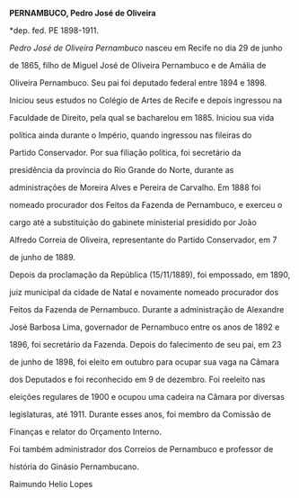 **PERNAMBUCO, Pedro José de Oliveira**



\*dep. fed. PE 1898-1911.



*Pedro José de Oliveira Pernambuco* nasceu em Recife no dia 29 de junho

de 1865, filho de Miguel José de Oliveira Pernambuco e de Amália de

Oliveira Pernambuco. Seu pai foi deputado federal entre 1894 e 1898.



Iniciou seus estudos no Colégio de Artes de Recife e depois ingressou na

Faculdade de Direito, pela qual se bacharelou em 1885. Iniciou sua vida

política ainda durante o Império, quando ingressou nas fileiras do

Partido Conservador. Por sua filiação política, foi secretário da

presidência da província do Rio Grande do Norte, durante as

administrações de Moreira Alves e Pereira de Carvalho. Em 1888 foi

nomeado procurador dos Feitos da Fazenda de Pernambuco, e exerceu o

cargo até a substituição do gabinete ministerial presidido por João

Alfredo Correia de Oliveira, representante do Partido Conservador, em 7

de junho de 1889.



Depois da proclamação da República (15/11/1889), foi empossado, em 1890,

juiz municipal da cidade de Natal e novamente nomeado procurador dos

Feitos da Fazenda de Pernambuco. Durante a administração de Alexandre

José Barbosa Lima, governador de Pernambuco entre os anos de 1892 e

1896, foi secretário da Fazenda. Depois do falecimento de seu pai, em 23

de junho de 1898, foi eleito em outubro para ocupar sua vaga na Câmara

dos Deputados e foi reconhecido em 9 de dezembro. Foi reeleito nas

eleições regulares de 1900 e ocupou uma cadeira na Câmara por diversas

legislaturas, até 1911. Durante esses anos, foi membro da Comissão de

Finanças e relator do Orçamento Interno.



Foi também administrador dos Correios de Pernambuco e professor de

história do Ginásio Pernambucano.



Raimundo Helio Lopes




